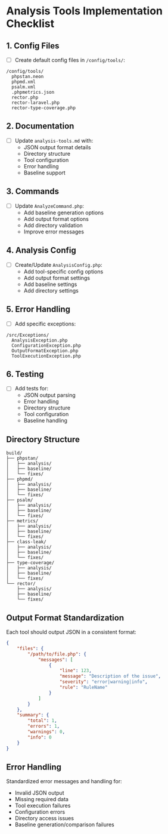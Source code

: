 # Analysis Tools Implementation Checklist

## 1. Config Files
- [ ] Create default config files in `/config/tools/`:
```text
/config/tools/
  phpstan.neon
  phpmd.xml
  psalm.xml
  .phpmetrics.json
  rector.php
  rector-laravel.php
  rector-type-coverage.php
```

## 2. Documentation
- [ ] Update `analysis-tools.md` with:
  - JSON output format details
  - Directory structure
  - Tool configuration
  - Error handling
  - Baseline support

## 3. Commands
- [ ] Update `AnalyzeCommand.php`:
  - Add baseline generation options
  - Add output format options
  - Add directory validation
  - Improve error messages

## 4. Analysis Config
- [ ] Create/Update `AnalysisConfig.php`:
  - Add tool-specific config options
  - Add output format settings
  - Add baseline settings
  - Add directory settings

## 5. Error Handling
- [ ] Add specific exceptions:
```text
/src/Exceptions/
  AnalysisException.php
  ConfigurationException.php
  OutputFormatException.php
  ToolExecutionException.php
```

## 6. Testing
- [ ] Add tests for:
  - JSON output parsing
  - Error handling
  - Directory structure
  - Tool configuration
  - Baseline handling

## Directory Structure
```text
build/
├── phpstan/
│   ├── analysis/
│   ├── baseline/
│   └── fixes/
├── phpmd/
│   ├── analysis/
│   ├── baseline/
│   └── fixes/
├── psalm/
│   ├── analysis/
│   ├── baseline/
│   └── fixes/
├── metrics/
│   ├── analysis/
│   ├── baseline/
│   └── fixes/
├── class-leak/
│   ├── analysis/
│   ├── baseline/
│   └── fixes/
├── type-coverage/
│   ├── analysis/
│   ├── baseline/
│   └── fixes/
└── rector/
    ├── analysis/
    ├── baseline/
    └── fixes/
```

## Output Format Standardization
Each tool should output JSON in a consistent format:
```json
{
    "files": {
        "/path/to/file.php": {
            "messages": [
                {
                    "line": 123,
                    "message": "Description of the issue",
                    "severity": "error|warning|info",
                    "rule": "RuleName"
                }
            ]
        }
    },
    "summary": {
        "total": 1,
        "errors": 1,
        "warnings": 0,
        "info": 0
    }
}
```

## Error Handling
Standardized error messages and handling for:
- Invalid JSON output
- Missing required data
- Tool execution failures
- Configuration errors
- Directory access issues
- Baseline generation/comparison failures
